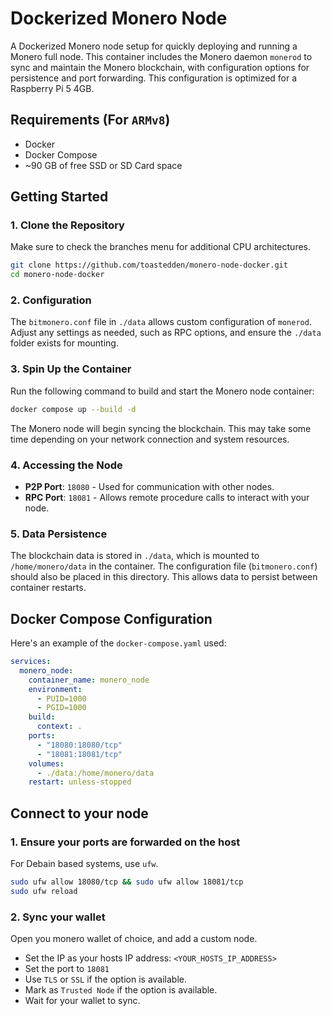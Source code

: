 # Dockerized Monero Node

A Dockerized Monero node setup for quickly deploying and running a Monero full node. This container includes the Monero daemon `monerod` to sync and maintain the Monero blockchain, with configuration options for persistence and port forwarding.
This configuration is optimized for a Raspberry Pi 5 4GB.

## Requirements (For `ARMv8`)

- Docker
- Docker Compose
- ~90 GB of free SSD or SD Card space

## Getting Started

### 1. Clone the Repository

Make sure to check the branches menu for additional CPU architectures.

```bash
git clone https://github.com/toastedden/monero-node-docker.git
cd monero-node-docker
```

### 2. Configuration

The `bitmonero.conf` file in `./data` allows custom configuration of `monerod`. Adjust any settings as needed, such as RPC options, and ensure the `./data` folder exists for mounting.

### 3. Spin Up the Container

Run the following command to build and start the Monero node container:

```bash
docker compose up --build -d
```

The Monero node will begin syncing the blockchain. This may take some time depending on your network connection and system resources.

### 4. Accessing the Node

- **P2P Port**: `18080` - Used for communication with other nodes.
- **RPC Port**: `18081` - Allows remote procedure calls to interact with your node.

### 5. Data Persistence

The blockchain data is stored in `./data`, which is mounted to `/home/monero/data` in the container. The configuration file (`bitmonero.conf`) should also be placed in this directory. This allows data to persist between container restarts.

## Docker Compose Configuration

Here's an example of the `docker-compose.yaml` used:
```yaml
services:
  monero_node:
    container_name: monero_node
    environment:
      - PUID=1000
      - PGID=1000
    build:
      context: .
    ports:
      - "18080:18080/tcp"
      - "18081:18081/tcp"
    volumes:
      - ./data:/home/monero/data
    restart: unless-stopped
```

## Connect to your node

### 1. Ensure your ports are forwarded on the host

For Debain based systems, use `ufw`.
```bash
sudo ufw allow 18080/tcp && sudo ufw allow 18081/tcp
sudo ufw reload
```

### 2. Sync your wallet

Open you monero wallet of choice, and add a custom node.
- Set the IP as your hosts IP address: `<YOUR_HOSTS_IP_ADDRESS>`
- Set the port to `18081`
- Use `TLS` or `SSL` if the option is available.
- Mark as `Trusted Node` if the option is available.
- Wait for your wallet to sync.
